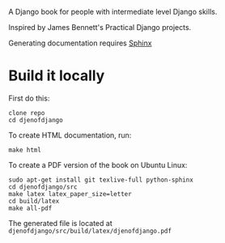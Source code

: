 A Django book for people with intermediate level Django skills.

Inspired by James Bennett's Practical Django projects.

Generating documentation requires [Sphinx](http://pypi.python.org/pypi/Sphinx)

Build it locally
================

First do this:

    clone repo
    cd djenofdjango

To create HTML documentation, run:

    make html

To create a PDF version of the book on Ubuntu Linux:

    sudo apt-get install git texlive-full python-sphinx
    cd djenofdjango/src
    make latex latex_paper_size=letter
    cd build/latex
    make all-pdf

The generated file is located at `djenofdjango/src/build/latex/djenofdjango.pdf`
